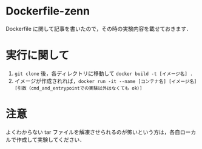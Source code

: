 # Dockerfile-zenn
Dockerfile に関して記事を書いたので，その時の実験内容を載せておきます．

# 実行に関して
1. `git clone` 後，各ディレクトリに移動して `docker build -t [イメージ名] .`
2. イメージが作成されれば，`docker run -it --name [コンテナ名] [イメージ名] [引数（cmd_and_entrypointでの実験以外はなくても ok）]`

# 注意
よくわからない tar ファイルを解凍させられるのが怖いという方は，各自ローカルで作成して実験してください．